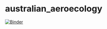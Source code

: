 # australian_aeroecology

[![Binder](https://mybinder.org/badge_logo.svg)](https://mybinder.org/v2/gh/rebecca-rogers/australian_aeroecology/master)
